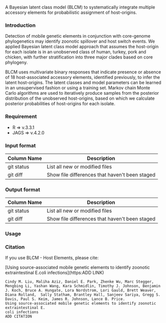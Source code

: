 A  Bayesian latent class model (BLCM) to systematically integrate multiple accessory elements for probabilistic assignment of host-origins.

### Introduction
 
Detection of mobile genetic elements in conjunction with core-genome phylogenetics may identify zoonotic spillover and host switch events. We applied Bayesian latent class model approach that assumes the host-origin for each isolate is in an unobserved class of human, turkey, pork and chicken, with further stratification into three major clades based on core phylogeny. 

BLCM uses multivariate binary responses that indicate presence or absence of 18 host-associated accessory elements, identified previously, to infer the latent host-origins. The latent classes and model parameters can be learned in an unsupervised fashion or using a training set. Markov chain Monte Carlo algorithms are used to iteratively produce samples from the posterior distribution of the unobserved host-origins, based on which we calculate posterior probabilities of host-origins for each isolate.

### Requirement
- R => v.3.3.1
- JAGS => v.4.2.0

### Input format
| Column Name | Description |
| --- | --- |
| git status | List all new or modified files |
| git diff | Show file differences that haven't been staged |
### Output format
|  Column Name | Description |
| --- | --- |
| git status | List all new or modified files |
| git diff | Show file differences that haven't been staged |
 
### Usage

### Citation
If you use BLCM - Host Elements, please cite:

[Using source-associated mobile genetic elements to identify zoonotic extraintestinal E.coli infections](https:ADD LINK)

```
Cindy M. Liu, Maliha Aziz, Daniel E. Park, Zhenke Wu, Marc Stegger, Mengbing Li, Yashan Wang, Kara Schmidlin, Timothy J. Johnson, Benjamin J. Koch, Bruce A. Hungate, Lora Nordstrom, Lori Gauld, Brett Weaver, Diana Rolland,  Sally Statham, Brantley Hall, Sanjeev Sariya, Gregg S. Davis, Paul S. Keim, James R. Johnson, Lance B. Price.
Using source-associated mobile genetic elements to identify zoonotic extraintestinal E.
coli infections
ADD CITATION
```

